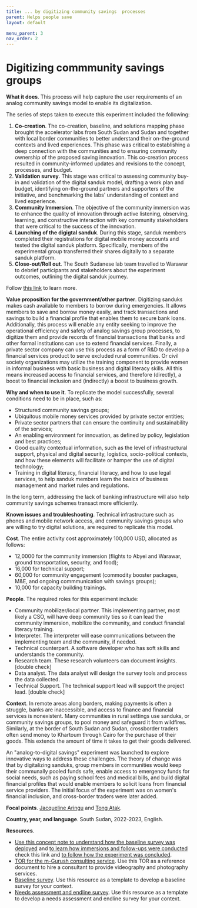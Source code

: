 ```yaml
---
title: ... by digitizing community savings  processes
parent: Helps people save
layout: default

menu_parent: 3
nav_order: 2
---
```


# Digitizing commmunity savings groups

**What it does**. 
This process will help capture the user requirements of an analog community savings model to enable its digitalization.

The series of steps taken to execute this experiment included the following:

1. **Co-creation**. The co-creation, baseline, and solutions mapping phase brought the accelerator labs from South Sudan and Sudan and together with local border communities to better understand their on-the-ground contexts and lived experiences. This phase was critical to establishing a deep connection with the communities and to ensuring community ownership of the proposed saving innovation. This co-creation process resulted in community-informed updates and revisions to the concept, processes, and budget.
2. **Validation survey**. This stage was critical to assessing community buy-in and validation of the digital sanduk model, drafting a work plan and budget, identifying on-the-ground partners and supporters of the initiative, and benchmarking the labs' understanding of context and lived experience.
3. **Community Immersion**. The objective of the community immersion was to enhance the quality of innovation through active listening, observing, learning, and constructive interaction with key community stakeholders that were critical to the success of the innovation.  
4. **Launching of the digigtal sanduk**. During this stage, sanduk members completed their registrations for digital mobile money accounts and tested the digital sanduk platform. Specifically, members of the experimental group transferred their shares digitally to a separate sanduk platform.
5. **Close-out/Roll out**. The South Sudanese lab team travelled to Warawar to debrief participants and stakeholders about the experiment outcomes, outlining the digital sanduk journey. 

Follow [this link](https://github.com/UNDP-Accelerator-Labs/Financial-inclusion-toolkit/blob/main/3_Save/The%20Experiment%20Journey.pdf) to learn more.

**Value proposition for the government/other partner**.
Digitizing sanduks makes cash available to members to borrow during emergencies. It allows members to save and borrow money easily, and track transactions and savings to build a financial profile that enables them to secure bank loans. Additionally, this process will enable any entity seeking to improve the operational efficiency and safety of analog savings group processes, to digitize them and provide records of financial transactions that banks and other formal institutions can use to extend financial services. Finally, a private sector company can use this process as a form of R&D to develop a financial services product to serve excluded rural communities. Or civil society organizations may utilize the training component to provide women in informal business with basic business and digital literacy skills. All this means increased access to financial services, and therefore (directly), a boost to financial inclusion and (indirectly) a boost to business growth.   

**Why and when to use it**. To replicate the model successfully, several conditions need to be in place, such as:
 - Structured community savings groups;
 - Ubiquitous mobile money services provided by private sector entities;
 - Private sector partners that can ensure the continuity and sustainability of the services;
 - An enabling environment for innovation, as defined by policy, legislation and best practices;
 - Good quality contextual information, such as the level of infrastructural support, physical and digital security, logistics, socio-political contexts, and how these elements will facilitate or hamper the use of digital technology;
 - Training in digital literacy, financial literacy, and how to use legal services, to help sanduk members learn the basics of business management and market rules and regulations.

In the long term, addressing the lack of banking infrastructure will also help community savings schemes transact more efficiently.

**Known issues and troubleshooting**. Technical infrastructure such as phones and mobile network access, and community savings groups who are willing to try digital solutions, are required to replicate this model.

**Cost**. 
The entire activity cost approximately 100,000 USD, allocated as follows:
 - 12,0000 for the community immersion (flights to Abyei and Warawar, ground transportation, security, and food); 
 - 16,000 for technical support;
 - 60,000 for community engagement (commodity booster packages, M&E, and ongoing commmunication with savings groups);
 - 10,000 for capacity building trainings.

**People**.
The required roles for this experiment include:

 - Community mobilizer/local partner. This implementing partner, most likely a CSO, will have deep community ties so it can lead the community immersion, mobilize the community, and conduct financial literacy training.
 - Interpreter. The interpreter will ease communications between the implementing team and the community, if needed.
 - Technical counterpart. A software developer who has soft skills and understands the community.
 - Research team. These research volunteers can document insights. [double check]
 - Data analyst. The data analyst will design the survey tools and process the data collected.
 - Technical Support. The technical support lead will support the project lead. [double check]

**Context**. In remote areas along borders, making payments is often a struggle, banks are inaccessible, and access to finance and financial services is nonexistent. Many communities in rural settings use sanduks, or community savings groups, to pool money and safeguard it from wildfires. Similarly, at the border of South Sudan and Sudan, crossborder traders often send money to Khartoum through Cairo for the purchase of their goods. This extends the amount of time it takes to get their goods delivered. 

An "analog-to-digital savings" experiment was launched to explore innovative ways to address these challenges. The theory of change was that by digitalizing sanduks, group members in communities would keep their communally pooled funds safe, enable access to emergency funds for social needs, such as paying school fees and medical bills, and build digital financial profiles that would enable members to solicit loans from financial service providers. The initial focus of the experiment was on women's financial inclusion, and cross-border traders were later added. 

**Focal points**. [Jacqueline Aringu](/Financial-inclusion-toolkit/contributors/Jacqueline-Poni-Aringu.html) and [Tong Atak](/Financial-inclusion-toolkit/contributors/Tong-Atak.html).

**Country, year, and language**.
South Sudan, 2022-2023, English.

**Resources**.

 - [Use this concept note to understand how the baseline survey was deployed](https://github.com/UNDP-Accelerator-Labs/Financial-inclusion-toolkit/blob/0a2ab4368bbc336c842e3026e6f9d45681ec6d79/3_Save/Concept%20Note_%20Baseline%20Survey%20and%20Sensitization%20(Sanduk%20Experiemnt).pdf) and [to learn how immersions and follow-ups were conducted](https://github.com/UNDP-Accelerator-Labs/Financial-inclusion-toolkit/blob/9c70b6f5fac189aae8c220bf804cc738751632d6/3_Save/The%20Experiment%20Journey.pdf) check this link and [to follow how the experiment was concluded](https://github.com/UNDP-Accelerator-Labs/Financial-inclusion-toolkit/blob/d704e97b84ab06ca1bcbb887c36b7aea23c10a7f/3_Save/Joint%20ABC%20and%20AccLab%20closing%20mission%20for%20the%20Digital%20Sanduk%20experiment.pdf).
 - [TOR for the m-Gurush consulting service](https://github.com/UNDP-Accelerator-Labs/Financial-inclusion-toolkit/blob/main/3_Save/TOR%20Video%20Documentation.pdf). Use this TOR as a reference document to hire a consultant to provide videography and photography services.
 - [Baseline survey](https://github.com/UNDP-Accelerator-Labs/Financial-inclusion-toolkit/blob/main/3_Save/Revised%20Sanduk%20Baseline%20Questionnare%202-March%202022.pdf). Use this resource as a template to develop a baseline survey for your context. 
 - [Needs assessment and endline survey](https://github.com/UNDP-Accelerator-Labs/Financial-inclusion-toolkit/blob/main/3_Save/Concept_%20Endline%20Survey%20of%20Sanduk.pdf). Use this resource as a template to develop a needs assessment and endline survey for your context.
